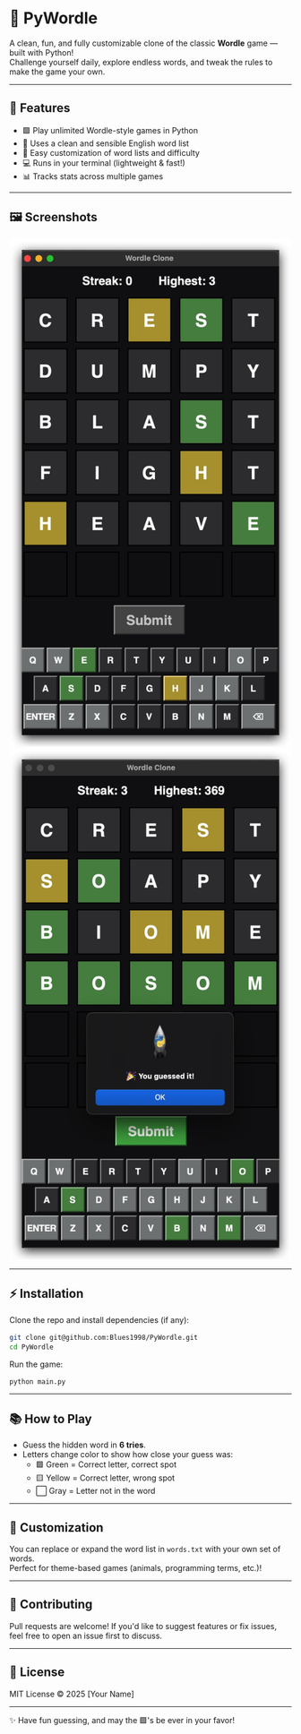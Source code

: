 # 🎯 PyWordle

A clean, fun, and fully customizable clone of the classic **Wordle** game — built with Python!  
Challenge yourself daily, explore endless words, and tweak the rules to make the game your own.

---

## 🚀 Features

- 🟩 Play unlimited Wordle-style games in Python
- 📜 Uses a clean and sensible English word list
- 🎨 Easy customization of word lists and difficulty
- 💻 Runs in your terminal (lightweight & fast!)
- 📊 Tracks stats across multiple games

---

## 🖼️ Screenshots


<p align="center">
  <img src="screenshots/gameplay.jpg" width="500"/>
  <img src="screenshots/gameplay2.jpg" width="500"/>
</p>

---

## ⚡ Installation

Clone the repo and install dependencies (if any):

```bash
git clone git@github.com:Blues1998/PyWordle.git
cd PyWordle
```

Run the game:

```bash
python main.py
```

---

## 📚 How to Play

- Guess the hidden word in **6 tries**.  
- Letters change color to show how close your guess was:  
  - 🟩 Green = Correct letter, correct spot  
  - 🟨 Yellow = Correct letter, wrong spot  
  - ⬜ Gray = Letter not in the word  

---

## 🔧 Customization

You can replace or expand the word list in `words.txt` with your own set of words.  
Perfect for theme-based games (animals, programming terms, etc.)!

---

## 🤝 Contributing

Pull requests are welcome! If you'd like to suggest features or fix issues, feel free to open an issue first to discuss.

---

## 📜 License

MIT License © 2025 [Your Name]

---

✨ Have fun guessing, and may the 🟩's be ever in your favor!
